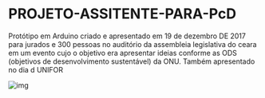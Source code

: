 # PROJETO-ASSITENTE-PARA-PcD
Protótipo em Arduino criado e apresentado em 19 de dezembro DE 2017 para jurados e 300 pessoas no auditório da assembleia legislativa do ceara em um evento cujo o objetivo era apresentar ideias conforme as ODS (objetivos de desenvolvimento sustentável) da ONU. Também apresentado no dia d UNIFOR

![img](https://i.imgur.com/I1ocHBd.jpg)

